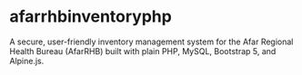 # afarrhbinventoryphp
A secure, user-friendly inventory management system for the Afar Regional Health Bureau (AfarRHB) built with plain PHP, MySQL, Bootstrap 5, and Alpine.js.
